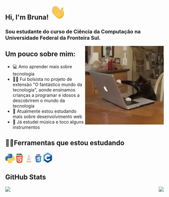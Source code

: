 ## Hi, I'm Bruna! <img src="https://raw.githubusercontent.com/Brunadisner/Brunadisner/master/wave.gif" width="50px">
### Sou estudante do curso de Ciência da Computação na Universidade Federal da Fronteira Sul.



<img align="right" src="https://raw.githubusercontent.com/Brunadisner/Brunadisner/master/c6f13b01a53d7152d7f235838efe5a09.gif" width="250px">

<!--
**Brunadisner/Brunadisner** is a ✨ _special_ ✨ repository because its `README.md` (this file) appears on your GitHub profile.
-->

## Um pouco sobre mim:

- 💻 Amo aprender mais sobre tecnologia
- 👩‍🏫 Fui bolsista no projeto de extensão "O fantástico mundo da tecnologia", aonde ensinamos crianças a programar e idosos a descobrirem o mundo da tecnologia
- 🔎 Atualmente estou estudando mais sobre desenvolvimento web
- 🎵 Já estudei música e toco alguns instrumentos


## 👩‍💻Ferramentas que estou estudando
<img src="https://github.com/Brunadisner/Brunadisner/blob/master/python.png" width="30px"><img src="https://raw.githubusercontent.com/Brunadisner/Brunadisner/master/html.png" width="30px"><img src="https://raw.githubusercontent.com/Brunadisner/Brunadisner/master/java.png" width="30px"><img src="https://raw.githubusercontent.com/Brunadisner/Brunadisner/master/css.png" width="30px"><img src="https://raw.githubusercontent.com/Brunadisner/Brunadisner/master/c.png" width="30px">


## GitHub Stats
<a href = "https://github.com/Brunadisner/Brunadisner/">
<img align ="left" src="https://github-readme-stats.vercel.app/api?username=Brunadisner&show_icons=true&theme=dracula" />
</a>

<a href = "https://github.com/Brunadisner/Brunadisner/">
<img align ="right" src="https://github-readme-stats.vercel.app/api/dracula/top-langs/?username=Brunadisner"  />
</a>
   
